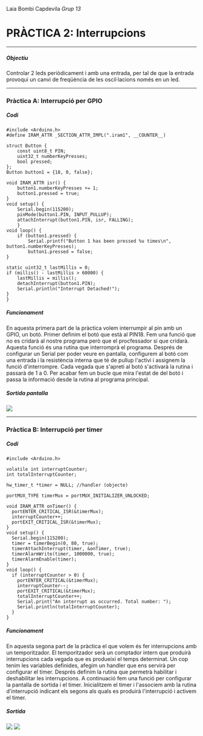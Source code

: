 Laia Bombi Capdevila
*Grup 13*
# PRÀCTICA 2: Interrupcions
___
##### Objectiu 
Controlar 2 leds periòdicament i amb una entrada, per tal de que la entrada provoqui un canvi de freqüència de les oscil·lacions només en un led.
___
 ### Pràctica A: Interrupció per GPIO
##### Codi
```
#include <Arduino.h>
#define IRAM_ATTR _SECTION_ATTR_IMPL(".iram1", __COUNTER__)

struct Button { 
    const uint8_t PIN;
    uint32_t numberKeyPresses;
    bool pressed;
};
Button button1 = {18, 0, false}; 

void IRAM_ATTR isr() { 
    button1.numberKeyPresses += 1; 
    button1.pressed = true; 
}
void setup() {
    Serial.begin(115200); 
    pinMode(button1.PIN, INPUT_PULLUP); 
    attachInterrupt(button1.PIN, isr, FALLING); 
    }
void loop() {
    if (button1.pressed) {
        Serial.printf("Button 1 has been pressed %u times\n", button1.numberKeyPresses);
        button1.pressed = false; 
}

static uint32_t lastMillis = 0;
if (millis() - lastMillis > 60000) {
    lastMillis = millis();
    detachInterrupt(button1.PIN);
    Serial.println("Interrupt Detached!");
}
}
```
##### Funcionament
En aquesta primera part de la pràctica volem interrumpir al pin amb un GPIO, un botó.
Primer definim el botó que està al PIN18. Fem una funció que no es cridarà al nostre programa però que el procfessador sí que cridarà. Aquesta funció és una rutina que interromprà el programa.
Després de configurar un Serial per poder veure en pantalla, configurem al botó com una entrada i la resistència interna que té de pullup l'activi i assignem la funció d'interrompre.
Cada vegada que s'apreti al botó s'activarà la rutina i passarà de 1 a 0. Per acabar fem un bucle que mira l'estat de
del botó i passa la informació desde la rutina al programa principal.

##### Sortida pantalla
![](monitor_a.png)

 ___
  ### Pràctica B: Interrupció per timer
  ##### Codi
```
#include <Arduino.h>

volatile int interruptCounter; 
int totalInterruptCounter;

hw_timer_t *timer = NULL; //handler (objecte)

portMUX_TYPE timerMux = portMUX_INITIALIZER_UNLOCKED; 

void IRAM_ATTR onTimer() { 
  portENTER_CRITICAL_ISR(&timerMux); 
  interruptCounter++;
  portEXIT_CRITICAL_ISR(&timerMux);
}
void setup() { 
  Serial.begin(115200);
  timer = timerBegin(0, 80, true);   
  timerAttachInterrupt(timer, &onTimer, true);
  timerAlarmWrite(timer, 1000000, true); 
  timerAlarmEnable(timer);
}
void loop() {
  if (interruptCounter > 0) {
    portENTER_CRITICAL(&timerMux);
    interruptCounter--;
    portEXIT_CRITICAL(&timerMux);
    totalInterruptCounter++;
    Serial.print("An interrupt as occurred. Total number: ");
    Serial.println(totalInterruptCounter);
  }
}
```
  ##### Funcionament
  En aquesta segona part de la pràctica el que volem és fer interrupcions amb un temporitzador.
  El temporitzador serà un comptador intern que produirà interrupcions cada vegada que es produeixi el temps determinat.
  Un cop tenim les variables definides, afegim un handler que ens servirà per configurar el timer. Després definim la rutina que permetrà habilitar i deshabilitar les interrupcions. A continuació fem una funció per configurar la pantalla de sortida i el timer. Inicialitzem el timer i l'associem amb la rutina d'interrupció indicant els segons als quals es produirà l'interrupció i activem el timer.

  ##### Sortida
  ![](monitor_b1.png)
  ![](monitor_b2.png)


  


